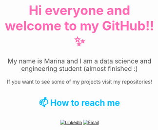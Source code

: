 <!-- Header Section -->
<div align="center">
  <h1 style="font-size: 3em; color: #ff69b4;">Hi everyone and welcome to my GitHub!!✨</h1>
  <p style="font-size: 1.5em; color: #555;">My name is Marina and I am a data science and engineering student (almost finished :)</p>
  <p style="font-size: 1.2em; color: #555;">If you want to see some of my projects visit my repositories!</p>
</div>

<!-- Contact Information -->
<div align="center">
  <h3 style="font-size: 2em; color: #00bfff;">📫 How to reach me</h3>
  <p>
    <a href="[link-to-linkedin](https://www.linkedin.com/in/marina-g%C3%B3mez-rey-660594231/)"><img src="https://img.shields.io/badge/LinkedIn-0A66C2?style=for-the-badge&logo=linkedin&logoColor=white" alt="LinkedIn"></a>
    <a href="mailto:100472836@alumnos.uc3m.es"><img src="https://img.shields.io/badge/Email-D14836?style=for-the-badge&logo=gmail&logoColor=white" alt="Email"></a>
  </p>
</div>


